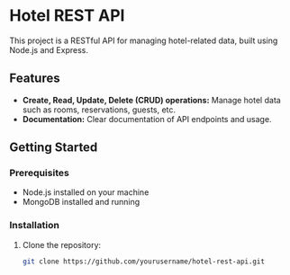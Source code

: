 # Hotel REST API

This project is a RESTful API for managing hotel-related data, built using Node.js and Express.

## Features

- **Create, Read, Update, Delete (CRUD) operations:** Manage hotel data such as rooms, reservations, guests, etc.
- **Documentation:** Clear documentation of API endpoints and usage.

## Getting Started

### Prerequisites

- Node.js installed on your machine
- MongoDB installed and running

### Installation

1. Clone the repository:

   ```bash
   git clone https://github.com/yourusername/hotel-rest-api.git
